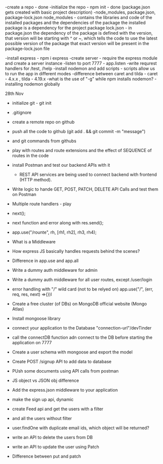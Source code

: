 -create a repo - done 
-initialize the repo - npm init - done (package.json gets created with basic project description)
-node_modules, package.json, package-lock.json 
    node_modules - contains the libraries and code of the installed packages and the dependencies of the package
    the installed package is a dependency for the project 
    package lock.json - in package.json the dependency of the package is defined with the version, that version will be 
    starting with ^ or ~, which tells the code to use the latest possible version of the package
    that exact version will be present in the package-lock.json file

-install express - npm i express
-create server - require the express module and create a server instance
-listen to port 7777 - app.listen
-write requrest handlers for /test, /help
-install nodemon and add scripts - scripts allow us to run the app in different modes
-difference between caret and tilda - caret - 4.x.x , tilda - 4.19.x
-what is the use of "-g" while npm installs nodemon? - installing nodemon globally 


28th Nov
- initialize git - git init
- .gitignore
- create a remote repo on github
- push all the code to github (git add . && git commit -m "message")
- and git commands from githubs
- play with routes and route extensions and the effect of SEQUENCE of routes in the code
- install Postman and test our backend APIs with it
  - REST API services are being used to connect backend with frontend (HTTP method).
- Write logic to hande GET, POST, PATCH, DELETE API Calls and test them on Postman

- Multiple route handlers - play 
- next();
- next function and error along with res.send();
- app.use("/rounte", rh, [rh1, rh2], rh3, rh4);
- What is a Middleware
- How express JS basically handles requests behind the scenes?
- Difference in app.use and app.all
- Write a dummy auth middleware for admin
- Write a dummy auth middleware for all user routes, except /user/login
- error handling with "/" wild card (not to be relyed on)
  app.use("/", (err, req, res, next) =>{})l

- Create a free cluster (of DBs) on MongoDB official website (Mongo Atlas)
- Install mongoose library
- connect your application to the Database "connection-url"/devTinder
- call the connectDB function adn connect to the DB before starting the application on 7777
- Create a user schema with mongoose and export the model
- Create POST /signup API to add data to database
- PUsh some documents using API calls from postman

- JS object vs JSON obj difference
- Add the express.json middleware to your application
- make the sign up api, dynamic
- create Feed api and get the users with a filter 
- and all the users without filter
- user.findOne with duplicate email ids, which object will be returned?
- write an API to delete the users from DB
- write an API to update the user using Patch
- Difference between put and patch


